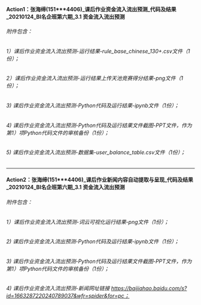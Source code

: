 #### Action1：张海缔(151***4406)_课后作业资金流入流出预测_代码及结果_20210124_BI名企班第六期_3.1 资金流入流出预测

###### 附件包含：
###### 1）课后作业资金流入流出预测-运行结果-rule_base_chinese_130+.csv文件（1份）；
###### 2）课后作业资金流入流出预测-运行结果上传天池竞赛得分结果-png文件（1份）；
###### 3) 课后作业资金流入流出预测-Python代码及运行结果-ipynb文件（1份）；
###### 4) 课后作业资金流入流出预测-Python代码及运行结果文件截图-PPT文件，作为第1）项Python代码文件的审核备份（1份）；
###### 5) 课后作业资金流入流出预测-数据集-user_balance_table.csv文件（1份）；
------------------------------------------------------------------------------------------------------------
#### Action2：张海缔(151***4406)_课后作业新闻内容自动提取与呈现_代码及结果_20210124_BI名企班第六期_3.1 资金流入流出预测

###### 附件包含：
###### 1）课后作业资金流入流出预测-词云可视化运行结果-png文件（1份）；
###### 2) 课后作业资金流入流出预测-Python代码及运行结果-ipynb文件（1份）；
###### 3) 课后作业资金流入流出预测-Python代码及运行结果文件截图-PPT文件，作为第1）项Python代码文件的审核备份（1份）；
###### 4) 课后作业资金流入流出预测-新闻网址链接 https://baijiahao.baidu.com/s?id=1663287220240789037&wfr=spider&for=pc；
